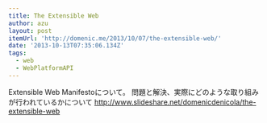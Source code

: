 ```yaml
---
title: The Extensible Web
author: azu
layout: post
itemUrl: 'http://domenic.me/2013/10/07/the-extensible-web/'
date: '2013-10-13T07:35:06.134Z'
tags:
  - web
  - WebPlatformAPI
---
```

Extensible Web Manifestoについて。
問題と解決、実際にどのような取り組みが行われているかについて
http://www.slideshare.net/domenicdenicola/the-extensible-web
